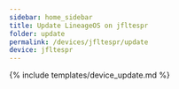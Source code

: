 ```yaml
---
sidebar: home_sidebar
title: Update LineageOS on jfltespr
folder: update
permalink: /devices/jfltespr/update
device: jfltespr
---
```

{% include templates/device_update.md %}

